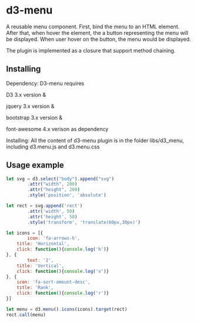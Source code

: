 # d3-menu

A reusable menu component. First, bind the menu to an HTML element. After that, when hover the element, the a button representing the menu will be displayed. When user hover on the button, the menu would be displayed.

The plugin is implemented as a closure that support method chaining.

## Installing

Dependency: D3-menu requires 

D3 3.x version & 

jquery 3.x version & 

bootstrap 3.x version & 

font-awesome 4.x verison as dependency

Installing: All the content of d3-menu plugin is in the folder libs/d3_menu, including d3.menu.js and d3.menu.css

## Usage example
```js
let svg = d3.select("body").append("svg")
        .attr("width", 200)
        .attr("height", 200)
        .style('position', 'absolute')

let rect = svg.append('rect')
        .attr('width', 50)
        .attr('height', 50)
        .style('transform', 'translate(60px,30px)')

let icons = [{
    	icon: 'fa-arrows-h',
	title: 'Horizontal',
	click: function(){console.log('h')}
}, {
    	text: '2',
	title: 'Vertical',
	click: function(){console.log('v')}
}, {
	icon: 'fa-sort-amount-desc',
	title: 'Rank',
	click: function(){console.log('r')}
}]

let menu = d3.menu().icons(icons).target(rect)
rect.call(menu)
```
